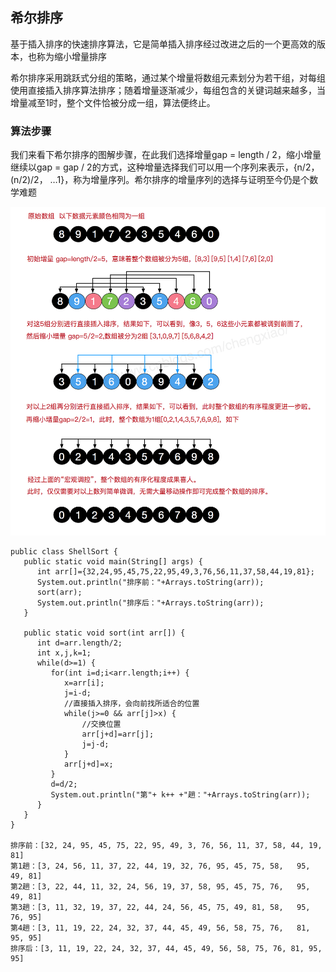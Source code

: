 ## 希尔排序
基于插入排序的快速排序算法，它是简单插入排序经过改进之后的一个更高效的版本，也称为缩小增量排序  

希尔排序采用跳跃式分组的策略，通过某个增量将数组元素划分为若干组，对每组使用直接插入排序算法排序；随着增量逐渐减少，每组包含的关键词越来越多，当增量减至1时，整个文件恰被分成一组，算法便终止。

### 算法步骤
我们来看下希尔排序的图解步骤，在此我们选择增量gap = length / 2，缩小增量继续以gap = gap / 2的方式，这种增量选择我们可以用一个序列来表示，{n/2， (n/2)/2， …1}，称为增量序列。希尔排序的增量序列的选择与证明至今仍是个数学难题
  
  ![Image text](https://github.com/nieshanfeng/work-know/blob/master/Algorithm/SortAlgorithm/image/shell_sort.png)

```
public class ShellSort {
   public static void main(String[] args) {
      int arr[]={32,24,95,45,75,22,95,49,3,76,56,11,37,58,44,19,81};
      System.out.println("排序前："+Arrays.toString(arr));
      sort(arr);
      System.out.println("排序后："+Arrays.toString(arr));
   }

   public static void sort(int arr[]) {
      int d=arr.length/2;
      int x,j,k=1;
      while(d>=1) {
         for(int i=d;i<arr.length;i++) {
            x=arr[i];
            j=i-d;
            //直接插入排序，会向前找所适合的位置
            while(j>=0 && arr[j]>x) {
                //交换位置
                arr[j+d]=arr[j];
                j=j-d;
            }
            arr[j+d]=x;
         }
         d=d/2;
         System.out.println("第"+ k++ +"趟："+Arrays.toString(arr));
      }
   }
}

排序前：[32, 24, 95, 45, 75, 22, 95, 49, 3, 76, 56, 11, 37, 58, 44, 19, 81]
第1趟：[3, 24, 56, 11, 37, 22, 44, 19, 32, 76, 95, 45, 75, 58,   95, 49, 81]
第2趟：[3, 22, 44, 11, 32, 24, 56, 19, 37, 58, 95, 45, 75, 76,   95, 49, 81]
第3趟：[3, 11, 32, 19, 37, 22, 44, 24, 56, 45, 75, 49, 81, 58,   95, 76, 95]
第4趟：[3, 11, 19, 22, 24, 32, 37, 44, 45, 49, 56, 58, 75, 76,   81, 95, 95]
排序后：[3, 11, 19, 22, 24, 32, 37, 44, 45, 49, 56, 58, 75, 76, 81, 95, 95]
```